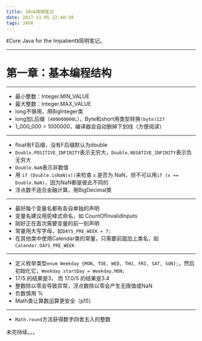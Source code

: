 ```yaml
---
title: JAVA简明笔记
date: 2017-11-05 22:40:39
tags: JAVA
---
```



《Core Java for the Impatient》简明笔记。

<!-- more -->

---

# 第一章：基本编程结构

---
* 最小整数：Integer.MIN_VALUE
* 最大整数：Integer.MAX_VALUE
* long不够用，用BigInteger类
* long加L后缀（`400000000L`），Byte和short用类型转换`(byte)127`
* 1_000_000 = 1000000，编译器会自动删掉下划线（方便阅读）

---

* float有F后缀，没有F后缀默认为double
* `Double.POSITIVE_INFINITY`表示无穷大，`Double.NEGATIVE_INFINITY`表示负无穷大
* `Double.NaN`表示非数值
* 用 `if (Double.isNaN(x))`来检查 `x` 是否为 NaN，但不可以用`if (x == Double.NaN)`，因为NaN都是彼此不同的
* 浮点数不适合金融计算，用BigDecimal类

---

* 最好每个变量名都有各自单独的声明
* 变量名建议用驼峰式命名，如 CountOfInvalidInputs
* 刚好正在首次需要变量的前一刻声明
* 常量用大写字母，如`DAYS_PRE_WEEK = 7;`
* 在其他类中使用Calendar类的常量，只需要前面加上类名，如`Calendar.DAYS_PRE_WEEK`

---

* 定义枚举类型`enum Weekday {MON, TUE, WED, THU, FRI, SAT, SUN};`，然后初始化它，`Weekday startDay = Weekday.MON;`
* 17/5 的结果是3， 而 17.0/5 的结果是3.4
* 整数除以零会导致异常，浮点数除以零会产生无限值或NaN
* 负数慎用 %
* Math类让算数运算更安全（p15）

---

* `Math.round`方法获得数字四舍五入的整数


未完待续。。。

